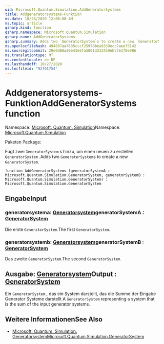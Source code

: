 ```yaml
---
uid: Microsoft.Quantum.Simulation.AddGeneratorSystems
title: Addgeneratorsystems-Funktion
ms.date: 10/26/2020 12:00:00 AM
ms.topic: article
qsharp.kind: function
qsharp.namespace: Microsoft.Quantum.Simulation
qsharp.name: AddGeneratorSystems
qsharp.summary: Adds two `GeneratorSystem`s to create a new `GeneratorSystem`.
ms.openlocfilehash: 494037aa7635cccf25978bea9339ecc7aee75142
ms.sourcegitcommit: 29e0d88a30e4166fa580132124b0eb57e1f0e986
ms.translationtype: MT
ms.contentlocale: de-DE
ms.lasthandoff: 10/27/2020
ms.locfileid: "92701754"
---
```

# <a name="addgeneratorsystems-function"></a><span data-ttu-id="57116-102">Addgeneratorsystems-Funktion</span><span class="sxs-lookup"><span data-stu-id="57116-102">AddGeneratorSystems function</span></span>

<span data-ttu-id="57116-103">Namespace: [Microsoft. Quantum. Simulation](xref:Microsoft.Quantum.Simulation)</span><span class="sxs-lookup"><span data-stu-id="57116-103">Namespace: [Microsoft.Quantum.Simulation](xref:Microsoft.Quantum.Simulation)</span></span>

<span data-ttu-id="57116-104">Paketen [](https://nuget.org/packages/)</span><span class="sxs-lookup"><span data-stu-id="57116-104">Package: [](https://nuget.org/packages/)</span></span>


<span data-ttu-id="57116-105">Fügt zwei `GeneratorSystem` s hinzu, um einen neuen zu erstellen `GeneratorSystem` .</span><span class="sxs-lookup"><span data-stu-id="57116-105">Adds two `GeneratorSystem`s to create a new `GeneratorSystem`.</span></span>

```qsharp
function AddGeneratorSystems (generatorSystemA : Microsoft.Quantum.Simulation.GeneratorSystem, generatorSystemB : Microsoft.Quantum.Simulation.GeneratorSystem) : Microsoft.Quantum.Simulation.GeneratorSystem
```


## <a name="input"></a><span data-ttu-id="57116-106">Eingabe</span><span class="sxs-lookup"><span data-stu-id="57116-106">Input</span></span>

### <a name="generatorsystema--generatorsystem"></a><span data-ttu-id="57116-107">generatorsystema: [Generatorsystem](xref:Microsoft.Quantum.Simulation.GeneratorSystem)</span><span class="sxs-lookup"><span data-stu-id="57116-107">generatorSystemA : [GeneratorSystem](xref:Microsoft.Quantum.Simulation.GeneratorSystem)</span></span>

<span data-ttu-id="57116-108">Die erste `GeneratorSystem`.</span><span class="sxs-lookup"><span data-stu-id="57116-108">The first `GeneratorSystem`.</span></span>


### <a name="generatorsystemb--generatorsystem"></a><span data-ttu-id="57116-109">generatorsystemb: [Generatorsystem](xref:Microsoft.Quantum.Simulation.GeneratorSystem)</span><span class="sxs-lookup"><span data-stu-id="57116-109">generatorSystemB : [GeneratorSystem](xref:Microsoft.Quantum.Simulation.GeneratorSystem)</span></span>

<span data-ttu-id="57116-110">Das zweite `GeneratorSystem`.</span><span class="sxs-lookup"><span data-stu-id="57116-110">The second `GeneratorSystem`.</span></span>



## <a name="output--generatorsystem"></a><span data-ttu-id="57116-111">Ausgabe: [Generatorsystem](xref:Microsoft.Quantum.Simulation.GeneratorSystem)</span><span class="sxs-lookup"><span data-stu-id="57116-111">Output : [GeneratorSystem](xref:Microsoft.Quantum.Simulation.GeneratorSystem)</span></span>

<span data-ttu-id="57116-112">Ein `GeneratorSystem` , das ein System darstellt, das die Summe der Eingabe Generator Systeme darstellt.</span><span class="sxs-lookup"><span data-stu-id="57116-112">A `GeneratorSystem` representing a system that is the sum of the input generator systems.</span></span>

## <a name="see-also"></a><span data-ttu-id="57116-113">Weitere Informationen</span><span class="sxs-lookup"><span data-stu-id="57116-113">See Also</span></span>

- [<span data-ttu-id="57116-114">Microsoft. Quantum. Simulation. Generatorsystem</span><span class="sxs-lookup"><span data-stu-id="57116-114">Microsoft.Quantum.Simulation.GeneratorSystem</span></span>](xref:Microsoft.Quantum.Simulation.GeneratorSystem)